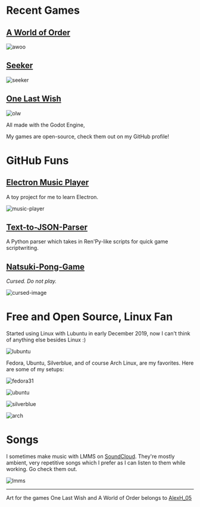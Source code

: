 # Recent Games

## [A World of Order](https://choppa2.itch.io/awoo)
![awoo](./assets/awoo.png)

## [Seeker](https://choppa2.itch.io/seeker)

![seeker](./assets/seeker.png)

## [One Last Wish](https://choppa2.itch.io/one-last-wish)

![olw](./assets/olw.png)

All made with the Godot Engine,

My games are open-source, check them out on my GitHub profile!

# GitHub Funs

## [Electron Music Player](https://github.com/tghgg/music-player)
A toy project for me to learn Electron.

![music-player](./assets/music-player.png)

## [Text-to-JSON-Parser](https://github.com/tghgg/Text-to-JSON-Parser)
A Python parser which takes in Ren'Py-like scripts for quick game scriptwriting.

## [Natsuki-Pong-Game](https://github.com/tghgg/Natsuki-Pong-Game)
*Cursed. Do not play.*

![cursed-image](./assets/screenshot.png)

# Free and Open Source, Linux Fan
Started using Linux with Lubuntu in early December 2019, now I can't think of anything else besides Linux :)

![lubuntu](./assets/lubuntu.jpg)

Fedora, Ubuntu, Silverblue, and of course Arch Linux, are my favorites.
Here are some of my setups:

![fedora31](./assets/fedora31.png)

![ubuntu](./assets/ubuntu.png)

![silverblue](./assets/silverblue.png)

![arch](./assets/arch.png)

# Songs
I sometimes make music with LMMS on [SoundCloud](https://soundcloud.com/falling_snowdin). They're mostly ambient, very repetitive songs which I prefer as I can listen to them while working. Go check them out.

![lmms](./assets/lmms.png)

***
Art for the games One Last Wish and A World of Order belongs to [AlexH_05](https://twitter.com/AlexH_05)





